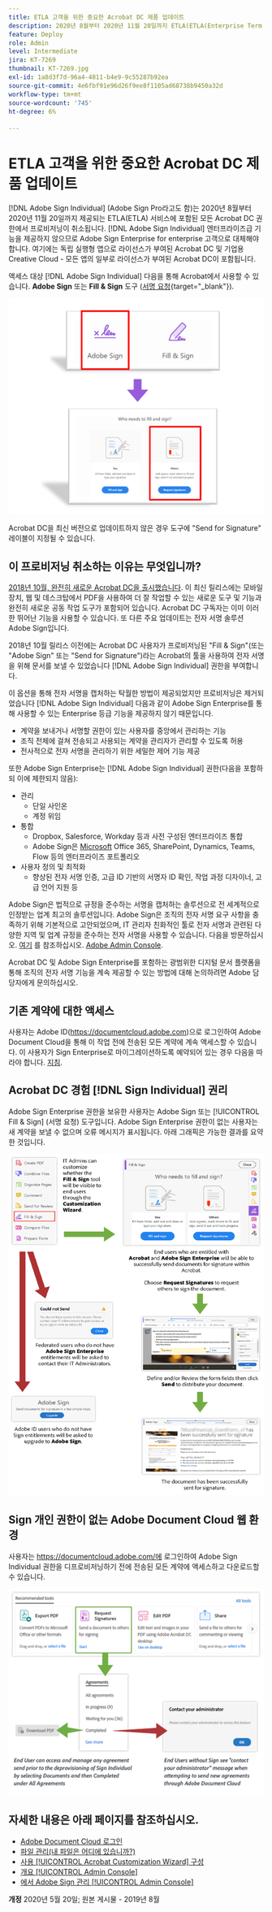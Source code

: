 ```yaml
---
title: ETLA 고객을 위한 중요한 Acrobat DC 제품 업데이트
description: 2020년 8월부터 2020년 11월 20일까지 ETLA(ETLA(Enterprise Term License Agreement))에 포함된 Acrobat DC 권한의 중요한 변경 사항에 대해 알아보기
feature: Deploy
role: Admin
level: Intermediate
jira: KT-7269
thumbnail: KT-7269.jpg
exl-id: 1a8d3f7d-96a4-4811-b4e9-9c55287b92ea
source-git-commit: 4e6fbf91e96d26f9ee8f1105ad68738b9450a32d
workflow-type: tm+mt
source-wordcount: '745'
ht-degree: 6%

---
```


# ETLA 고객을 위한 중요한 Acrobat DC 제품 업데이트

[!DNL Adobe Sign Individual] (Adobe Sign Pro라고도 함)는 2020년 8월부터 2020년 11월 20일까지 제공되는 ETLA(ETLA) 서비스에 포함된 모든 Acrobat DC 권한에서 프로비저닝이 취소됩니다. [!DNL Adobe Sign Individual] 엔터프라이즈급 기능을 제공하지 않으므로 Adobe Sign Enterprise for enterprise 고객으로 대체해야 합니다. 여기에는 독립 실행형 앱으로 라이선스가 부여된 Acrobat DC 및 기업용 Creative Cloud - 모든 앱의 일부로 라이선스가 부여된 Acrobat DC이 포함됩니다.

액세스 대상 [!DNL Adobe Sign Individual] 다음을 통해 Acrobat에서 사용할 수 있습니다. **Adobe Sign** 또는 **Fill &amp; Sign** 도구 ([서명 요청](https://www.adobe.com/acrobat/online/request-signature.html){target="_blank"}).

![[!DNL Adobe Sign Individual] Acrobat DC에서 액세스](../assets/Deploy_SignEntitle1.png)

Acrobat DC을 최신 버전으로 업데이트하지 않은 경우 도구에 &quot;Send for Signature&quot; 레이블이 지정될 수 있습니다.

## 이 프로비저닝 취소하는 이유는 무엇입니까?

[2018년 10월, 완전히 새로운 Acrobat DC을 출시했습니다](https://news.adobe.com/news/news-details/2018/Adobe-Redefines-What-Is-Possible-With-PDF-With-All-New-Acrobat-DC). 이 최신 릴리스에는 모바일 장치, 웹 및 데스크탑에서 PDF을 사용하여 더 잘 작업할 수 있는 새로운 도구 및 기능과 완전히 새로운 공동 작업 도구가 포함되어 있습니다. Acrobat DC 구독자는 이미 이러한 뛰어난 기능을 사용할 수 있습니다. 또 다른 주요 업데이트는 전자 서명 솔루션 Adobe Sign입니다.

2018년 10월 릴리스 이전에는 Acrobat DC 사용자가 프로비저닝된 &quot;Fill &amp; Sign&quot;(또는 &quot;Adobe Sign&quot; 또는 &quot;Send for Signature&quot;)라는 Acrobat의 툴을 사용하여 전자 서명을 위해 문서를 보낼 수 있었습니다 [!DNL Adobe Sign Individual] 권한을 부여합니다.

이 옵션을 통해 전자 서명을 캡처하는 탁월한 방법이 제공되었지만 프로비저닝은 제거되었습니다 [!DNL Adobe Sign Individual] 다음과 같이 Adobe Sign Enterprise를 통해 사용할 수 있는 Enterprise 등급 기능을 제공하지 않기 때문입니다.

* 계약을 보내거나 서명할 권한이 있는 사용자를 중앙에서 관리하는 기능
* 조직 전체에 걸쳐 전송되고 사용되는 계약을 관리자가 관리할 수 있도록 허용
* 전사적으로 전자 서명을 관리하기 위한 세밀한 제어 기능 제공

또한 Adobe Sign Enterprise는 [!DNL Adobe Sign Individual] 권한(다음을 포함하되 이에 제한되지 않음):

* 관리
   * 단일 사인온
   * 계정 위임
* 통합
   * Dropbox, Salesforce, Workday 등과 사전 구성된 엔터프라이즈 통합
   * Adobe Sign은 [Microsoft](https://acrobat.adobe.com/us/en/business/integrations/microsoft.html) Office 365, SharePoint, Dynamics, Teams, Flow 등의 엔터프라이즈 포트폴리오
* 사용자 정의 및 최적화
   * 향상된 전자 서명 인증, 고급 ID 기반의 서명자 ID 확인, 작업 과정 디자이너, 고급 언어 지원 등

Adobe Sign은 법적으로 규정을 준수하는 서명을 캡처하는 솔루션으로 전 세계적으로 인정받는 업계 최고의 솔루션입니다. Adobe Sign은 조직의 전자 서명 요구 사항을 충족하기 위해 기본적으로 고안되었으며, IT 관리자 친화적인 툴로 전자 서명과 관련된 다양한 지역 및 업계 규정을 준수하는 전자 서명을 사용할 수 있습니다. 다음을 방문하십시오. [여기](https://helpx.adobe.com/kr/enterprise/using/adobe-sign-for-enterprise.html) 를 참조하십시오. [Adobe Admin Console](https://helpx.adobe.com/kr/enterprise/using/admin-console.html).

Acrobat DC 및 Adobe Sign Enterprise를 포함하는 광범위한 디지털 문서 플랫폼을 통해 조직의 전자 서명 기능을 계속 제공할 수 있는 방법에 대해 논의하려면 Adobe 담당자에게 문의하십시오.

## 기존 계약에 대한 액세스

사용자는 Adobe ID(https://documentcloud.adobe.com)으로 로그인하여 Adobe Document Cloud을 통해 이 작업 전에 전송된 모든 계약에 계속 액세스할 수 있습니다. 이 사용자가 Sign Enterprise로 마이그레이션하도록 예약되어 있는 경우 다음을 따라야 합니다. [지침](https://helpx.adobe.com/kr/sign/kb/how-to-download-signed-documents---adobe-sign.html).

## Acrobat DC 경험 [!DNL Sign Individual] 권리

Adobe Sign Enterprise 권한을 보유한 사용자는 Adobe Sign 또는 [!UICONTROL Fill &amp; Sign] (서명 요청) 도구입니다.
Adobe Sign Enterprise 권한이 없는 사용자는 새 계약을 보낼 수 없으며 오류 메시지가 표시됩니다. 아래 그래픽은 가능한 결과를 요약한 것입니다.

![Acrobat DC 환경에 대한 오류 메시지](../assets/Deploy_SignEntitle2.png)

## Sign 개인 권한이 없는 Adobe Document Cloud 웹 환경

사용자는 https://documentcloud.adobe.com/에 로그인하여 Adobe Sign Individual 권한을 디프로비저닝하기 전에 전송된 모든 계약에 액세스하고 다운로드할 수 있습니다.

![Document Cloud 웹 환경에 대한 오류 메시지](../assets/Deploy_SignEntitle3.png)

## 자세한 내용은 아래 페이지를 참조하십시오.

* [Adobe Document Cloud 로그인](https://helpx.adobe.com/document-cloud/help/sign-in.html)
* [파일 관리(내 파일은 어디에 있습니까?)](https://helpx.adobe.com/document-cloud/help/manage-files.html)
* [사용 [!UICONTROL Acrobat Customization Wizard] 구성](https://www.adobe.com/devnet-docs/acrobatetk/tools/Wizard/WizardDC/index.html)
* [개요 [!UICONTROL Admin Console]](https://helpx.adobe.com/kr/enterprise/using/admin-console.html)
* [에서 Adobe Sign 관리 [!UICONTROL Admin Console]](https://helpx.adobe.com/kr/enterprise/using/adobe-sign-for-enterprise.html)

**개정** 2020년 5월 20일; 원본 게시물 - 2019년 8월
